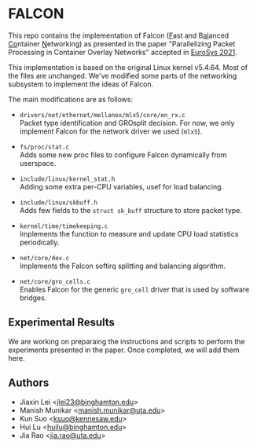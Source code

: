 FALCON
======

This repo contains the implementation of Falcon (<u>F</u>ast and B<u>al</u>anced <u>Co</u>ntainer <u>N</u>etworking) as presented in the paper
"Parallelizing Packet Processing in Container Overlay Networks" accepted in
[EuroSys 2021](//2021.eurosys.org/).

This implementation is based on the original Linux kernel v5.4.64. Most of the files are unchanged. We've modified some parts of the networking subsystem to implement the ideas of Falcon.

The main modifications are as follows:

- `drivers/net/ethernet/mellanox/mlx5/core/en_rx.c`<br>
  Packet type identification and GROsplit decision. For now, we only implement Falcon for the network driver we used (`mlx5`).

- `fs/proc/stat.c`<br>
  Adds some new proc files to configure Falcon dynamically from userspace.

- `include/linux/kernel_stat.h`<br>
  Adding some extra per-CPU variables, usef for load balancing.

- `include/linux/skbuff.h`<br>
  Adds few fields to the `struct sk_buff` structure to store packet type.

- `kernel/time/timekeeping.c`<br>
  Implements the function to measure and update CPU load statistics periodically.

- `net/core/dev.c`<br>
  Implements the Falcon softirq splitting and balancing algorithm.

- `net/core/gro_cells.c`<br>
  Enables Falcon for the generic `gro_cell` driver that is used by software bridges.

## Experimental Results

We are working on preparaing the instructions and scripts to perform the experiments presented in the paper. Once completed, we will add them here.

## Authors

- Jiaxin Lei \<jlei23@binghamton.edu>
- Manish Munikar \<manish.munikar@uta.edu>
- Kun Suo \<ksuo@kennesaw.edu>
- Hui Lu \<huilu@binghamton.edu>
- Jia Rao \<jia.rao@uta.edu>